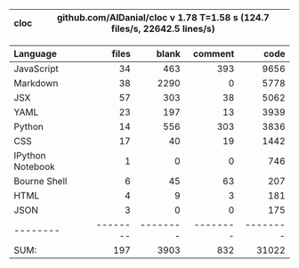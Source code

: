 cloc|github.com/AlDanial/cloc v 1.78  T=1.58 s (124.7 files/s, 22642.5 lines/s)
--- | ---

Language|files|blank|comment|code
:-------|-------:|-------:|-------:|-------:
JavaScript|34|463|393|9656
Markdown|38|2290|0|5778
JSX|57|303|38|5062
YAML|23|197|13|3939
Python|14|556|303|3836
CSS|17|40|19|1442
IPython Notebook|1|0|0|746
Bourne Shell|6|45|63|207
HTML|4|9|3|181
JSON|3|0|0|175
--------|--------|--------|--------|--------
SUM:|197|3903|832|31022
